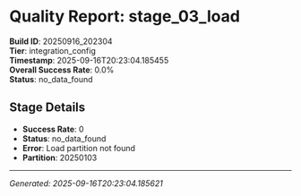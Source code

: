 # Quality Report: stage_03_load

**Build ID**: 20250916_202304  
**Tier**: integration_config  
**Timestamp**: 2025-09-16T20:23:04.185455  
**Overall Success Rate**: 0.0%  
**Status**: no_data_found

## Stage Details

- **Success Rate**: 0
- **Status**: no_data_found
- **Error**: Load partition not found
- **Partition**: 20250103

---
*Generated: 2025-09-16T20:23:04.185621*
